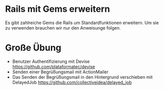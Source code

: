 # Rails mit Gems erweitern
  Es gibt zahlreiche Gems die Rails um Standardfunktionen erweitern. Um sie zu verwenden brauchen wir nur den Anweisunge folgen.
  
# Große Übung
  * Benutzer Authentifizierung mit Devise https://github.com/plataformatec/devise
  * Senden einer Begrüßungsmail mit ActionMailer
  * Das Senden der Begrüßungsmail in den Hintergrund verschieben mit DelayedJob https://github.com/collectiveidea/delayed_job